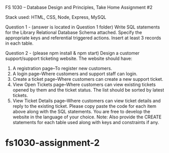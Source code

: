 FS 1030 – Database Design and Principles, Take Home Assignment #2 

Stack used: HTML, CSS, Node, Express, MySQL

Question 1 - (answer is located in Question 1 folder)
Write SQL statements for the Library Relational Database Schema attached. Specify the appropriate keys and referential triggered actions. Insert at least 3 records in each table. 

Question 2 - (please npm install & npm start)
Design a customer support/support ticketing website. The website should have: 
1)  A registration page–To register new customers. 
2)  A login page–Where customers and support staff can login. 
3)  Create a ticket page–Where customers can create a new support ticket. 
4)  View Open Tickets page–Where customers can view existing tickets opened by them and the ticket status. The list should be sorted by latest tickets. 
5)  View Ticket Details page–Where customers can view ticket details and reply to the existing ticket. 
Please copy paste the code for each item above along with the SQL statements. You are free to develop the website in the language of your choice. 
Note: Also provide the CREATE statements for each table used along with keys and constraints if any. 


# fs1030-assignment-2

